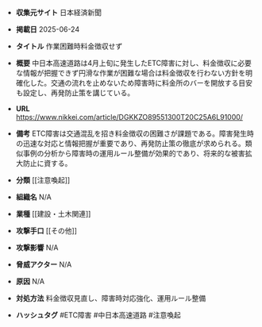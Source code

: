 - **収集元サイト**
日本経済新聞

- **掲載日**
2025-06-24

- **タイトル**
作業困難時料金徴収せず

- **概要**
中日本高速道路は4月上旬に発生したETC障害に対し、料金徴収に必要な情報が把握できず円滑な作業が困難な場合は料金徴収を行わない方針を明確化した。交通の流れを止めないため障害時に料金所のバーを開放する目安も設定し、再発防止策を講じている。

- **URL**
https://www.nikkei.com/article/DGKKZO89551300T20C25A6L91000/

- **備考**
ETC障害は交通混乱を招き料金徴収の困難さが課題である。障害発生時の迅速な対応と情報把握が重要であり、再発防止策の徹底が求められる。類似事例の分析から障害時の運用ルール整備が効果的であり、将来的な被害拡大防止に資する。

- **分類**
[[注意喚起]]

- **組織名**
N/A

- **業種**
[[建設・土木関連]]

- **攻撃手口**
[[その他]]

- **攻撃影響**
N/A

- **脅威アクター**
N/A

- **原因**
N/A

- **対処方法**
料金徴収見直し、障害時対応強化、運用ルール整備

- **ハッシュタグ**
#ETC障害 #中日本高速道路 #注意喚起
